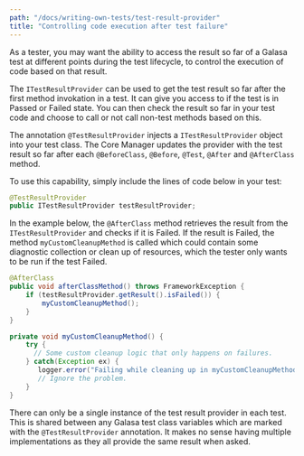 ```yaml
---
path: "/docs/writing-own-tests/test-result-provider"
title: "Controlling code execution after test failure"
---
```


As a tester, you may want the ability to access the result so far of a Galasa test at different points during the test lifecycle, to control the execution of code based on that result.

The `ITestResultProvider` can be used to get the test result so far after the first method invokation in a test. It can give you access to if the test is in Passed or Failed state. You can then check the result so far in your test code and choose to call or not call non-test methods based on this.

The annotation `@TestResultProvider` injects a `ITestResultProvider` object into your test class. The Core Manager updates the provider with the test result so far after each `@BeforeClass`, `@Before`, `@Test`, `@After` and `@AfterClass` method.

To use this capability, simply include the lines of code below in your test:

```java
@TestResultProvider
public ITestResultProvider testResultProvider;
```

In the example below, the `@AfterClass` method retrieves the result from the `ITestResultProvider` and checks if it is Failed. If the result is Failed, the method `myCustomCleanupMethod` is called which could contain some diagnostic collection or clean up of resources, which the tester only wants to be run if the test Failed.

```java
@AfterClass
public void afterClassMethod() throws FrameworkException {
    if (testResultProvider.getResult().isFailed()) {
        myCustomCleanupMethod();
    }
}

private void myCustomCleanupMethod() {
    try {
      // Some custom cleanup logic that only happens on failures.
    } catch(Exception ex) {
       logger.error("Failing while cleaning up in myCustomCleanupMethod()");
       // Ignore the problem.
    }
}
```

There can only be a single instance of the test result provider in each test. This is shared between any Galasa test class variables which are marked with the `@TestResultProvider` annotation. It makes no sense having multiple implementations as they all provide the same result when asked.
